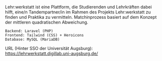 Lehr:werkstatt ist eine Plattform, die Studierenden und Lehrkräften dabei hilft, eine/n Tandempartner/in im Rahmen des Projekts Lehr:werkstatt zu finden und Praktika zu vermitteln. Matchinprozess basiert auf dem Konzept der mittleren quadratischen Abweichung.

    Backend: Laravel (PHP)
    Frontend: Tailwind (CSS) + Heroicons
    Database: MySQL (MariaDB)

URL (Hinter SSO der Universität Augsburg): https://lehrwerkstatt.digillab.uni-augsburg.de/
